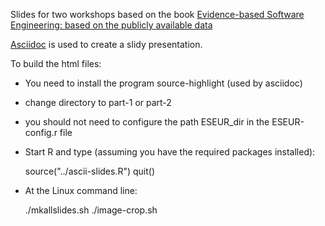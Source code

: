 
Slides for two workshops based on the book [Evidence-based Software Engineering: based on the publicly available data](https://github.com/Derek-Jones/ESEUR-book)

[Asciidoc](https://github.com/asciidoc-py/asciidoc-py) is used to create a slidy presentation.

To build the html files:

* You need to install the program source-highlight (used by asciidoc)

* change directory to part-1 or part-2

* you should not need to configure the path ESEUR_dir in the ESEUR-config.r file

* Start R and type (assuming you have the required packages installed):

    source("../ascii-slides.R")
    quit()

* At the Linux command line:

    ./mkallslides.sh
    ./image-crop.sh

